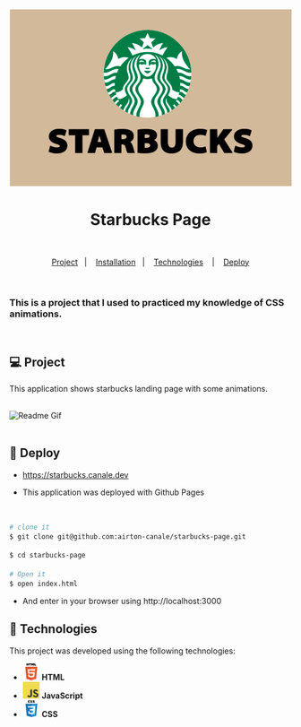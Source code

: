 <p align="center">
<img margin-left= "300px" src="./github/banner.png" alt="Banner">
</p>  
<h1 align="center"><strong></strong></h1>
<h1 align="center"><strong>Starbucks Page</strong></h1>
<br>
<p align="center">
  <a href="#-project">Project</a>&nbsp;&nbsp;&nbsp;|&nbsp;&nbsp;&nbsp;
  <a href="#installation">Installation</a>&nbsp;&nbsp;&nbsp;|&nbsp;&nbsp;&nbsp;
  <a href="#-technologies">Technologies</a>
  &nbsp;&nbsp;&nbsp;|&nbsp;&nbsp;&nbsp;
  <a href="#-deploy">Deploy</a>
</p>

<br>



### This is a project that I used to practiced my knowledge of CSS animations.

<br>

## 💻 Project


<p>This application shows starbucks landing page with some animations.</p>

<br>
<img src="./github/readme.gif" alt="Readme Gif">
<br>
<br>

## 🚀 Deploy
 -  https://starbucks.canale.dev

 - This application was deployed with Github Pages 

<br>

```bash
# clone it
$ git clone git@github.com:airton-canale/starbucks-page.git

$ cd starbucks-page

# Open it
$ open index.html
```
- And enter in your browser using http://localhost:3000


## 🚀 Technologies

This project was developed using the following technologies:

- <img height="30" src="https://raw.githubusercontent.com/github/explore/80688e429a7d4ef2fca1e82350fe8e3517d3494d/topics/html/html.png"> **HTML**
- <img height="30" src="https://raw.githubusercontent.com/github/explore/80688e429a7d4ef2fca1e82350fe8e3517d3494d/topics/javascript/javascript.png"> **JavaScript**
- <img height="30" src="https://raw.githubusercontent.com/github/explore/80688e429a7d4ef2fca1e82350fe8e3517d3494d/topics/css/css.png"> **CSS**
